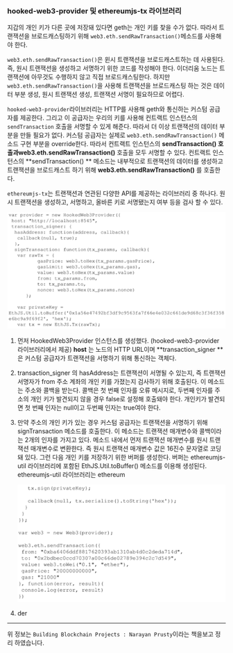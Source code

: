 ### hooked-web3-provider 및 ethereumjs-tx 라이브러리

지갑의 개인 키가 다른 곳에 저장돼 있다면 geth는 개인 키를 찾을 수가 없다. 따라서 트랜잭션을 브로드캐스팅하기 위해 `web3.eth.sendRawTransaction()`메소드를 사용해야 한다.

`web3.eth.sendRawTransaction()`은 윈시 트랜잭션을 브로드캐스트하는 데 사용된다. 즉, 원시 트랜잭션을 생성하고 서명하기 위한 코드를 작성해야 한다. 이더리움 노드는 트랜잭션에 아무것도 수행하지 않고 직접 브로드캐스팅한다. 하지만 `web3.eth.sendRawTransaction()`을 사용해 트랜잭션을 브로드캐스팅 하는 것은 데이터 부분 생성, 원시 트랜잭션 생성, 트랜잭션 서명이 필요하므로 어렵다.

[^1]: Raw Transaction 원시 트랜잭션

`hooked-web3-provider`라이브러리는 HTTP를 사용해 geth와 통신하는 커스텀 공급자를 제공한다. 그리고 이 공급자는 우리의 키를 사용해 컨트랙트 인스턴스의 `sendTransaction` 호출을 서명할 수 있게 해준다. 따라서 더 이상 트랜잭션의 데이터 부분을 만들 필요가 없다. 커스텀 공급자는 실제로 `web3.eth.sendRawTransaction()` 메소드 구현 부분을 override한다. 따라서 컨트랙트 인스턴스의 **sendTransaction() **호출과**web3.eth.sendRawTransaction()** 호출을 모두 서명할 수 있다. 컨트랙트 인스턴스의  **sendTransaction() ** 메소드는 내부적으로 트랜잭션의 데이터를 생성하고 트랜잭션을 브로드캐스트 하기 위해 **web3.eth.sendRawTransaction()** 를 호출한다.

`ethereumjs-tx`는 트랜잭션과 연관된 다양한 API를 제공하는 라이브러리 중 하나다. 원시 트랜잭션을 생성하고, 서명하고, 올바른 키로 서명됐는지 여부 등을 검사 할 수 있다.

<img src = "..\img\HookedWeb3Provider.png">

1. 먼저 HookedWeb3Provider 인스턴스를 생성했다. (hooked-web3-provider 라이브러리에서 제공) **host** 는 노드의 HTTP URL이며 **transaction_signer **은 커스텀 공급자가 트랜잭션을 서명하기 위해 통신하는 객체다.

2. transaction_signer 의 hasAddress는 트랜잭션이 서명될 수 있는지, 즉 트랜잭션 서명자가 from 주소 계좌의 개인 키를 가졌는지 검사하기 위해  호출된다. 이 메소드는 주소와 콜백을 받는다. 콜백은 첫 번째 인자를 오류 메시지로, 두번째 인자를 주소의 개인 키가 발견되지 않을 경우 false로 설정해 호출돼야 한다. 개인키가 발견되면 첫 번째 인자는 null이고 두번째 인자는 true여야 한다.

3. 만약 주소의 개인 키가 있는 경우 커스텀 공급자는 트랜잭션을 서명하기 위해 signTransaction 메소드를 호출한다. 이 메소드는 트랜잭션 매개변수와 콜백이라는 2개의 인자를 가지고 있다. 메소드 내에서 먼저 트랜잭션 매개변수를 원시 트랜잭션 매개변수로 변환한다. 즉 원시 트랜잭션 매개변수 값은 16진수 문자열로 코딩돼 있다. 그런 다음 개인 키를 저장하기 위한 버퍼를 생성한다. 버퍼는 ethereumjs-util 라이브러리에 포함된 EthJS.Util.toBuffer() 메소드를 이용해 생성된다. ethereumjs-util 라이브러리는 ethereum

   <img src = "..\img\HookedWeb3Provider2.png"> 

4. der

---

위 정보는 `Building Blockchain Projects : Narayan Prusty`이라는 책을보고 정리 하였습니다. 